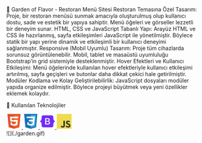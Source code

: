 🌿 Garden of Flavor - Restoran Menü Sitesi
Restoran Temasına Özel Tasarım:
Proje, bir restoran menüsü sunmak amacıyla oluşturulmuş olup kullanıcı dostu, sade ve estetik bir yapıya sahiptir. Menü öğeleri ve görseller lezzetli bir deneyim sunar.
HTML, CSS ve JavaScript Tabanlı Yapı:
Arayüz HTML ve CSS ile hazırlanmış, sayfa etkileşimleri JavaScript ile yönetilmiştir. Böylece statik bir yapı yerine dinamik ve etkileşimli bir kullanıcı deneyimi sağlanmıştır.
Responsive (Mobil Uyumlu) Tasarım:
Proje tüm cihazlarda sorunsuz görüntülenebilir. Mobil, tablet ve masaüstü uyumluluğu Bootstrap’in grid sistemiyle desteklenmiştir.
Hover Efektleri ve Kullanıcı Etkileşimi:
Menü öğelerinde kullanılan hover efektleriyle kullanıcı etkileşimi artırılmış, sayfa geçişleri ve butonlar daha dikkat çekici hale getirilmiştir.
Modüler Kodlama ve Kolay Geliştirilebilirlik:
JavaScript dosyaları modüler yapıda organize edilmiştir. Böylece projeyi büyütmek veya yeni özellikler eklemek kolaydır.


🍴 Kullanılan Teknolojiler
<div align="left"> <a href="https://developer.mozilla.org/en-US/docs/Web/HTML" target="_blank" title="HTML"> <img src="https://raw.githubusercontent.com/devicons/devicon/master/icons/html5/html5-original.svg" alt="HTML" width="40" height="40"/> </a> <a href="https://developer.mozilla.org/en-US/docs/Web/CSS" target="_blank" title="CSS"> <img src="https://raw.githubusercontent.com/devicons/devicon/master/icons/css3/css3-original.svg" alt="CSS" width="40" height="40"/> </a> <a href="https://getbootstrap.com/" target="_blank" title="Bootstrap"> <img src="https://raw.githubusercontent.com/devicons/devicon/master/icons/bootstrap/bootstrap-plain.svg" alt="Bootstrap" width="40" height="40"/> </a> <a href="https://developer.mozilla.org/en-US/docs/Web/JavaScript" target="_blank" title="JavaScript"> <img src="https://raw.githubusercontent.com/devicons/devicon/master/icons/javascript/javascript-original.svg" alt="JavaScript" width="40" height="40"/> </a> </div>
![](./garden.gif)